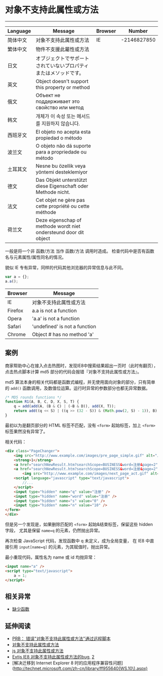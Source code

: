 
# 对象不支持此属性或方法

----

| Language | Message                                                                              | Browser | Number      |
|----------|--------------------------------------------------------------------------------------|---------|-------------|
| 简体中文 | 对象不支持此属性或方法                                                               | IE      | -2146827850 |
| 繁体中文 | 物件不支援此屬性或方法                                                               |         |             |
| 日文     | オブジェクトでサポートされていないプロパティまたはメソッドです。                     |         |             |
| 英文     | Object doesn't support this property or method                                       |         |             |
| 俄文     | Объект не поддерживает это свойство или метод |         |             |
| 韩文     | 개체가 이 속성 또는 메서드를 지원하지 않습니다.                                      |         |             |
| 西班牙文 | El objeto no acepta esta propiedad o método                                         |         |             |
| 波兰文   | O objeto não dá suporte para a propriedade ou método                               |         |             |
| 土耳其文 | Nesne bu özellik veya yöntemi desteklemiyor                                          |         |             |
| 德文     | Das Objekt unterstützt diese Eigenschaft oder Methode nicht.                        |         |             |
| 法文     | Cet objet ne gère pas cette propriété ou cette méthode                           |         |             |
| 荷兰文   | Deze eigenschap of methode wordt niet ondersteund door dit object                    |         |             |

一般是将一个非 函数/方法 当作 函数/方法 调用时造成。
检查代码中是否有函数名与元素属性/属性同名的情况。

貌似 IE 专有异常，同样的代码其他浏览器的异常信息与此不同。

```javascript
var a = {};
a.a();
```

| Browser | Message                            |
|---------|------------------------------------|
| IE      | 对象不支持此属性或方法             |
| Firefox | a.a is not a function              |
| Opera   | 'a.a' is not a function            |
| Safari  | 'undefined' is not a function      |
| Chrome  | Object #<Object> has no method 'a' |

## 案例

商家帮助中心在接入点击热图时，发现IE8中搜索结果超出一页时（此时有翻页），
点击热点脚本计算 md5 部分的代码会报错『对象不支持此属性或方法』。

md5 算法本身的相关代码都是函数式编程，并无使用面向对象的部分，只有简单的 `add()`
函数调用，及数值位运算。运行时异常的参数部分也都无异常数据。

```javascript
/* MD5 rounds functions */
function R1(A, B, C, D, X, S, T) {
    q = add(add(A, (B & C) | (~B & D)), add(X, T));
    return add((q << S) | ((q >> (32 - S)) & (Math.pow(2, S) - 1)), B);
}
```

最初以为是翻页部分的 HTML 标签不匹配，没有 `<form>` 起始标签，加上 `<form>` 标签果然没有异常了。

相关代码：

```html
<div class="PageChanger">
    <img src="http://www.example.com/images/pre_page_simple.gif" alt="上一页" />
    <strong>1</strong>
    <a href="searchNewResult.htm?searchScope=BUSINESS&word=注册&page=2">2</a>
    <a href="searchNewResult.htm?searchScope=BUSINESS&word=注册&page=2">
        <img src="http://www.example.com/images/next_page_act.gif" alt="下一页" title="翻到下一页" /></a>
    <script language="javascript" type="text/javascript">
        //...
    </script>
    <input type="hidden" name="q" value="注册" />
    <input type="hidden" name="word" value="注册" />
    <input type="hidden" name="s" value="0" />
    <input type="hidden" name="n" value="10" />
</form>
</div>
```

但是另一个发现是，如果删除匹配的 `<form>` 起始&结束标签，保留这些 hidden 字段，
尤其是保留 `name=q` 的元素，仍然抛出异常。

再次检查 JavaScript 代码，发现函数中 q 未定义，成为全局变量，
在 IE8 中直接引用 `input[name=q]` 的元素，为其赋值时，抛出异常。

最小重现代码，属性名为 name 或 id 均抛异常：

```html
<input name="a" />
<script type="text/javascript">
    a = 1;
</script>
```

## 相关异常

* [缺少函数](xxx-is-not-a-function.md)

## 延伸阅读

* [PRB： 错误"对象不支持此属性或方法"通过远程脚本](http://support.microsoft.com/kb/257997/zh-cn)
* [对象不支持此属性或方法](http://support.microsoft.com/kb/963264/zh-cn)
* [js 对象不支持此属性或方法](http://hi.baidu.com/imouse728/blog/item/5c4cde9b344191bdc9eaf498.html)
* [Extjs IE8 对象不支持此属性或方法的bug](http://nneverwei.iteye.com/blog/733765),
    [2](http://www.iteye.com/topic/733765)
* [解决迁移到 Internet Explorer 8 时的应用程序兼容性问题](http://technet.microsoft.com/zh-cn/library/ff955640(WS.10\).aspx)
